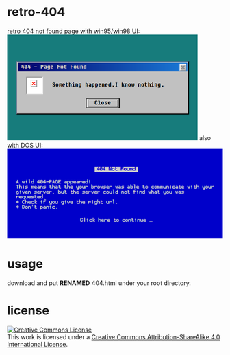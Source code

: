 # retro-404
retro 404 not found page with win95/win98 UI:
![](screen-shots/win9x-404.png)
also with DOS UI:
![](screen-shots/dos-404.png)
# usage
download and put **RENAMED** 404.html under your root directory.
# license
<a rel="license" href="http://creativecommons.org/licenses/by-sa/4.0/"><img alt="Creative Commons License" style="border-width:0" src="https://i.creativecommons.org/l/by-sa/4.0/80x15.png" /></a><br />This work is licensed under a <a rel="license" href="http://creativecommons.org/licenses/by-sa/4.0/">Creative Commons Attribution-ShareAlike 4.0 International License</a>.
